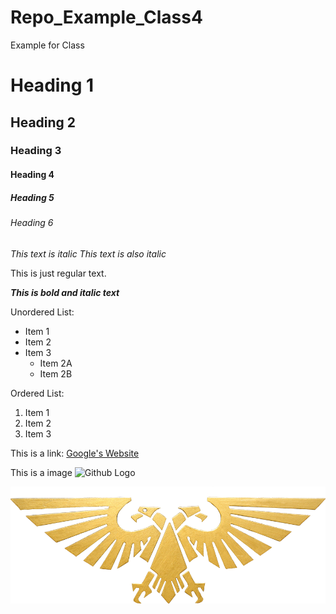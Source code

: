 # Repo_Example_Class4
Example for Class 

# Heading 1
## Heading 2
### Heading 3
#### Heading 4
##### Heading 5
###### Heading 6 

*This text is italic*
_This text is also italic_

This is just regular text.

***This is bold and italic text***

Unordered List:
- Item 1
- Item 2
- Item 3
    - Item 2A
    - Item 2B

Ordered List:
1. Item 1
2. Item 2
3. Item 3

This is a link:
[Google's Website](https://www.google.com)

This is a image
![Github Logo](https://github.githubassets.com/images/modules/logos_page/GitHub-Mark.png) 

![Imperial Eagle](images/Imperial%20Eagle.png)

